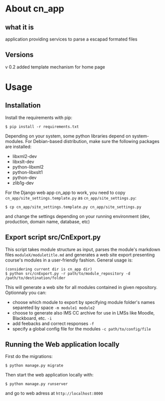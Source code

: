 # About cn_app

## what it is
application providing services to parse a escapad formated files

## Versions
v 0.2 added template mechanism for home page

# Usage

## Installation

Install the requirements with pip:

```
$ pip install -r requirements.txt
```

Depending on your system, some python libraries depend on system-modules. For Debian-based distribution, make sure the following packages are installed:

- libxml2-dev
- libxslt-dev
- python-libxml2
- python-libxslt1
- python-dev
- zlib1g-dev

For the Django web app cn_app to work, you need to copy `cn_app/site_settings.template.py` as `cn_app/site_settings.py`:
 ```
 $ cp cn_app/site_settings.template.py cn_app/site_settings.py

 ```

and change the settings depending on your running environment (dev, production, domain name, database, etc)

## Export script src/CnExport.py

This script takes module structure as input, parses the module's markdown files `moduleX/moduletitle.md` and generates a web site export presenting course's modules in a user-friendly fashion. General usage is:
```
(considering current dir is cn_app dir)
$ python src/cnExport.py -r path/to/module_repository -d /path/to/destination/folder
```

This will generate a web site for all modules contained in given repository. Optionnaly you can:

- choose which module to export by specifying module folder's names separeted by space `-m module1 module2 `
- choose to generate also IMS CC  archive for use in LMSs like Moodle, Blackboard, etc. `-i`
- add feebacks and correct responses `-f`
- specify a global config file for the modules `-c path/to/config/file`



## Running the Web application locally

First do the migrations:

```
$ python manage.py migrate
```

Then start the web application locally with:

```
$ python manage.py runserver
```

and go to web adress at `http://localhost:8000`
